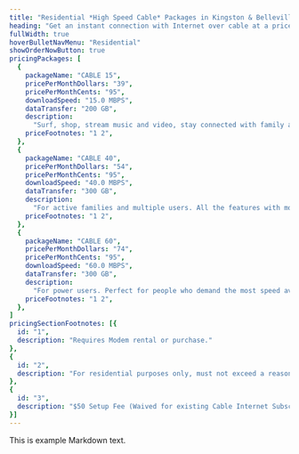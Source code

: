 ```yaml
---
title: "Residential *High Speed Cable* Packages in Kingston & Belleville, Ontario"
heading: "Get an instant connection with Internet over cable at a price that suits your needs."
fullWidth: true
hoverBulletNavMenu: "Residential"
showOrderNowButton: true
pricingPackages: [
  {
    packageName: "CABLE 15",
    pricePerMonthDollars: "39",
    pricePerMonthCents: "95",
    downloadSpeed: "15.0 MBPS",
    dataTransfer: "200 GB",
    description:
      "Surf, shop, stream music and video, stay connected with family and friends.",
    priceFootnotes: "1 2",
  },
  {
    packageName: "CABLE 40",
    pricePerMonthDollars: "54",
    pricePerMonthCents: "95",
    downloadSpeed: "40.0 MBPS",
    dataTransfer: "300 GB",
    description:
      "For active families and multiple users. All the features with more speed and data.",
    priceFootnotes: "1 2",
  },
  {
    packageName: "CABLE 60",
    pricePerMonthDollars: "74",
    pricePerMonthCents: "95",
    downloadSpeed: "60.0 MBPS",
    dataTransfer: "300 GB",
    description:
      "For power users. Perfect for people who demand the most speed available.",
    priceFootnotes: "1 2",
  },
]
pricingSectionFootnotes: [{
  id: "1",
  description: "Requires Modem rental or purchase."
},
{
  id: "2",
  description: "For residential purposes only, must not exceed a reasonable amount of usage",
},
{
  id: "3",
  description: "$50 Setup Fee (Waived for existing Cable Internet Subscribers for service at their current location.)",
}]
---
```


This is example Markdown text.
